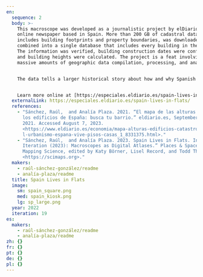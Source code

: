 ```yaml
---
en:
  sequence: 2
  body: >-
    This macroscope was developed as a journalistic project by elDiario.sp, an
    online newspaper based in Spain. More than 200 GB of cadastral data, which
    includes building footprints and property boundaries, was downloaded and
    combined into a single database that includes every building in the country.
    The information was verified, building construction dates were confirmed,
    and building heights were calculated. The project is a feat involving
    massive amounts of geographic data compilation, processing, and analysis.


    The data tells a larger historical story about how and why Spanish housing developed with a priority on vertical growth. Early theories of disease, migration to cities in the mid-twentieth century, funding for elevators, and a brief period of urban sprawl in the 1980s have all left their mark on the built environment. Sit back and enjoy a bird’s eye flight across the landscape of Spain.


    Learn more online at [https://especiales.eldiario.es/spain-lives-in-flats](https://especiales.eldiario.es/spain-lives-in-flats/).
  externalLink: https://especiales.eldiario.es/spain-lives-in-flats/
  references:
    - "Sánchez, Raúl,  and Analía Plaza. 2021. “El mapa de las alturas de todos
      los edificios de España: busca tu barrio.” eldiario.es, September 29,
      2021. Accessed August 7, 2023.
      <https://www.eldiario.es/economia/mapa-alturas-edificios-catastro-vertica\
      l-urbanismo-espana-vive-pisos-casas_1_8331375.html>."
    - "Sánchez, Raúl,  and Analía Plaza. 2023. Spain Lives in Flats. In “19th
      Iteration (2023): Macroscopes as Digital Atlases.” Places & Spaces:
      Mapping Science, edited by Katy Börner, Lisel Record, and Todd Theriault.
      <https://scimaps.org>."
  makers:
    - raúl-sánchez-gonzález/readme
    - analía-plaza/readme
  title: Spain Lives in Flats
  image:
    sm: spain_square.png
    med: spain_kiosk.png
    lg: sp_large.png
  year: 2022
  iteration: 19
es:
  makers:
    - raúl-sánchez-gonzález/readme
    - analía-plaza/readme
zh: {}
fr: {}
pt: {}
de: {}
pl: {}
---
```

